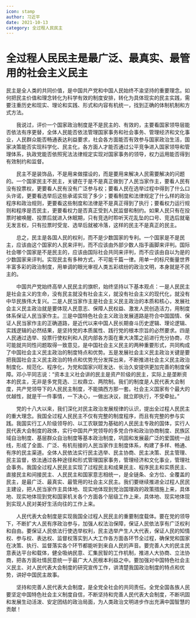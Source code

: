 ```yaml
---
icon: stamp
author: 习近平
date: 2021-10-13
category: 全过程人民民主
---
```


# 全过程人民民主是最广泛、最真实、最管用的社会主义民主

民主是全人类的共同价值，是中国共产党和中国人民始终不渝坚持的重要理念。如何把民主价值和理念转化为科学有效的制度安排，转化为具体现实的民主实践，需要注重历史和现实、理论和实践、形式和内容有机统一，找到正确的体制机制和方式方法。

　　我说过，评价一个国家政治制度是不是民主的、有效的，主要看国家领导层能否依法有序更替，全体人民能否依法管理国家事务和社会事务、管理经济和文化事业，人民群众能否畅通表达利益要求，社会各方面能否有效参与国家政治生活，国家决策能否实现科学化、民主化，各方面人才能否通过公平竞争进入国家领导和管理体系，执政党能否依照宪法法律规定实现对国家事务的领导，权力运用能否得到有效制约和监督。

　　民主不是装饰品，不是用来做摆设的，而是要用来解决人民需要解决的问题的。一个国家民主不民主，关键在于是不是真正做到了人民当家作主，要看人民有没有投票权，更要看人民有没有广泛参与权；要看人民在选举过程中得到了什么口头许诺，更要看选举后这些承诺实现了多少；要看制度和法律规定了什么样的政治程序和政治规则，更要看这些制度和法律是不是真正得到了执行；要看权力运行规则和程序是否民主，更要看权力是否真正受到人民监督和制约。如果人民只有在投票时被唤醒、投票后就进入休眠期，只有竞选时聆听天花乱坠的口号、竞选后就毫无发言权，只有拉票时受宠、选举后就被冷落，这样的民主不是真正的民主。

　　总之，民主是各国人民的权利，而不是少数国家的专利。一个国家是不是民主，应该由这个国家的人民来评判，而不应该由外部少数人指手画脚来评判。国际社会哪个国家是不是民主的，应该由国际社会共同来评判，而不应该由自以为是的少数国家来评判。实现民主有多种方式，不可能千篇一律。用单一的标尺衡量世界丰富多彩的政治制度，用单调的眼光审视人类五彩缤纷的政治文明，本身就是不民主的。

　　中国共产党始终高举人民民主的旗帜，始终坚持以下基本观点：一是人民民主是社会主义的生命，没有民主就没有社会主义，就没有社会主义的现代化，就没有中华民族伟大复兴。二是人民当家作主是社会主义民主政治的本质和核心，发展社会主义民主政治就是要体现人民意志、保障人民权益、激发人民创造活力，用制度体系保证人民当家作主。三是中国特色社会主义政治发展道路是符合中国国情、保证人民当家作主的正确道路，是近代以来中国人民长期奋斗历史逻辑、理论逻辑、实践逻辑的必然结果，是坚持党的本质属性、践行党的根本宗旨的必然要求。四是人民通过选举、投票行使权利和人民内部各方面在重大决策之前进行充分协商，尽可能就共同性问题取得一致意见，是中国社会主义民主的两种重要形式，共同构成了中国社会主义民主政治的制度特点和优势。五是发展社会主义民主政治关键是要把我国社会主义民主政治的特点和优势充分发挥出来，不断推进社会主义民主政治制度化、规范化、程序化，为党和国家兴旺发达、长治久安提供更加完善的制度保障。邓小平同志说：“资本主义社会讲的民主是资产阶级的民主，实际上是垄断资本的民主，无非是多党竞选、三权鼎立、两院制。我们的制度是人民代表大会制度，共产党领导下的人民民主制度，不能搞西方那一套。社会主义国家有个最大的优越性，就是干一件事情，一下决心，一做出决议，就立即执行，不受牵扯。”

　　党的十八大以来，我们深化对民主政治发展规律的认识，提出全过程人民民主的重大理念。我国全过程人民民主不仅有完整的制度程序，而且有完整的参与实践。我国实行工人阶级领导的、以工农联盟为基础的人民民主专政的国体，实行人民代表大会制度的政体，实行中国共产党领导的多党合作和政治协商制度、民族区域自治制度、基层群众自治制度等基本政治制度，巩固和发展最广泛的爱国统一战线，形成了全面、广泛、有机衔接的人民当家作主制度体系，构建了多样、畅通、有序的民主渠道。全体人民依法实行民主选举、民主协商、民主决策、民主管理、民主监督，依法通过各种途径和形式管理国家事务，管理经济和文化事业，管理社会事务。我国全过程人民民主实现了过程民主和成果民主、程序民主和实质民主、直接民主和间接民主、人民民主和国家意志相统一，是全链条、全方位、全覆盖的民主，是最广泛、最真实、最管用的社会主义民主。我们要继续推进全过程人民民主建设，把人民当家作主具体地、现实地体现到党治国理政的政策措施上来，具体地、现实地体现到党和国家机关各个方面各个层级工作上来，具体地、现实地体现到实现人民对美好生活向往的工作上来。

　　人民代表大会制度是实现我国全过程人民民主的重要制度载体。要在党的领导下，不断扩大人民有序政治参与，加强人权法治保障，保证人民依法享有广泛权利和自由。要保证人民依法行使选举权利，民主选举产生人大代表，保证人民的知情权、参与权、表达权、监督权落实到人大工作各方面各环节全过程，确保党和国家在决策、执行、监督落实各个环节都能听到来自人民的声音。要完善人大的民主民意表达平台和载体，健全吸纳民意、汇集民智的工作机制，推进人大协商、立法协商，把各方面社情民意统一于最广大人民根本利益之中。要加强对中国特色社会主义民主、对人民代表大会制度的研究宣传工作，讲清楚我国政治制度的特点和优势，讲好中国民主故事。

　　坚持和完善人民代表大会制度，是全党全社会的共同责任。全党全国各族人民要坚定中国特色社会主义制度自信，不断坚持和完善人民代表大会制度，不断巩固和发展生动活泼、安定团结的政治局面，为人类政治文明进步作出充满中国智慧的贡献！

